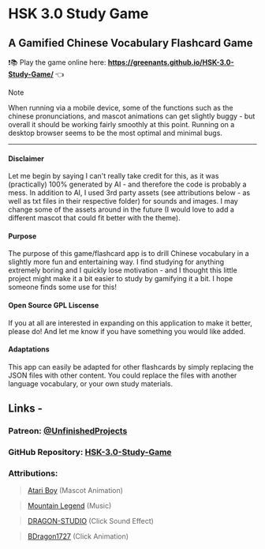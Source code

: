 # HSK 3.0 Study Game
## A Gamified Chinese Vocabulary Flashcard Game

❗📚 Play the game online here: **https://greenants.github.io/HSK-3.0-Study-Game/** 👈

> [!NOTE]  
> When running via a mobile device, some of the functions such as the chinese pronunciations, and mascot animations can get slightly buggy - but overall it should be working fairly smoothly at this point. Running on a desktop browser seems to be the most optimal and minimal bugs.

- - - -
#### Disclaimer
Let me begin by saying I can't really take credit for this, as it was (practically) 100% generated by AI - and therefore the code is probably a mess. In addition to AI, I used 3rd party assets (see attributions below - as well as txt files in their respective folder) for sounds and images. I may change some of the assets around in the future (I would love to add a different mascot that could fit better with the theme).

#### Purpose
The purpose of this game/flashcard app is to drill Chinese vocabulary in a slightly more fun and entertaining way. I find studying for anything extremely boring and I quickly lose motivation - and I thought this little project might make it a bit easier to study by gamifying it a bit.
I hope someone finds some use for this!

#### Open Source GPL Liscense
If you at all are interested in expanding on this application to make it better, please do! And let me know if you have something you would like added.

#### Adaptations
This app can easily be adapted for other flashcards by simply replacing the JSON files with other content. You could replace the files with another language vocabulary, or your own study materials.

## Links -   
### Patreon: [@UnfinishedProjects](https://www.patreon.com/UnfinishedProjects)

### GitHub Repository: [HSK-3.0-Study-Game](https://github.com/GreenAnts/HSK-3.0-Study-Game)

### Attributions:
> [Atari Boy](https://atari-boy.itch.io/) (Mascot Animation)

> [Mountain Legend](https://www.chosic.com/download-audio/53268/) (Music)

> [DRAGON-STUDIO](https://pixabay.com/sound-effects/simple-whoosh-382724/) (Click Sound Effect)

> [BDragon1727](https://bdragon1727.itch.io/free-smoke-fx-pixel-2) (Click Animation) 
